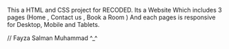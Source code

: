 This a HTML and CSS project for RECODED.
 Its a Website Which includes 3 pages (Home , Contact us , Book a Room )
 And each pages is responsive for Desktop, Mobile and Tablets.

 //  Fayza Salman Muhammad ^_^ 